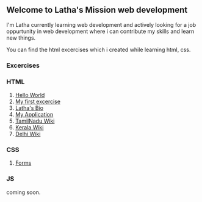 ## Welcome to Latha's Mission web development
I'm Latha currently learning web development and actively looking for a job oppurtunity in web development where i can contribute my skills and learn new things.

You can find the html excercises which i created while learning html, css.
### Excercises

### HTML
1. [Hello World](https://latha-marimuthu.github.io/mission-webdev/HelloWorld.html)
2. [My first excercise](https://latha-marimuthu.github.io/mission-webdev/lathasfirstexcise.html)
3. [Latha's Bio](https://latha-marimuthu.github.io/mission-webdev/Latha's%20Bio.html)
4. [My Application](https://latha-marimuthu.github.io/mission-webdev/My%20application.html)
5. [TamilNadu Wiki](https://latha-marimuthu.github.io/mission-webdev/Tamilnadu%20Wikipedia.html)
6. [Kerala Wiki](https://latha-marimuthu.github.io/mission-webdev/kerala-wikkipedia.html)
7. [Delhi Wiki](https://latha-marimuthu.github.io/mission-webdev/Delhi%20wikipedia.html)

### CSS
1. [Forms](https://latha-marimuthu.github.io/mission-webdev/forms.html)

### JS
coming soon.
